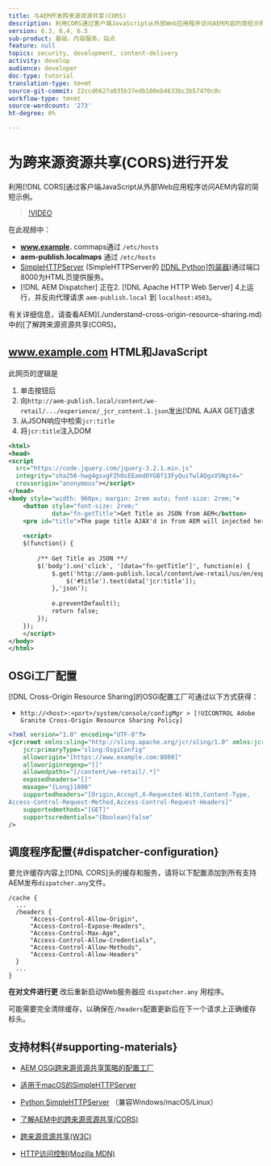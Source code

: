 ```yaml
---
title: 与AEM开发跨来源资源共享(CORS)
description: 利用CORS通过客户端JavaScript从外部Web应用程序访问AEM内容的简短示例。
version: 6.3, 6,4, 6.5
sub-product: 基础，内容服务，站点
feature: null
topics: security, development, content-delivery
activity: develop
audience: developer
doc-type: tutorial
translation-type: tm+mt
source-git-commit: 22ccd6627a035b37edb180eb4633bc3b57470c0c
workflow-type: tm+mt
source-wordcount: '273'
ht-degree: 0%

---
```



# 为跨来源资源共享(CORS)进行开发

利用[!DNL CORS]通过客户端JavaScript从外部Web应用程序访问AEM内容的简短示例。

>[!VIDEO](https://video.tv.adobe.com/v/18837/?quality=12&learn=on)

在此视频中：

* **www.example.** commaps通过  `/etc/hosts`
* **aem-publish.localmaps** 通过  `/etc/hosts`
* [SimpleHTTPServer](https://itunes.apple.com/us/app/simple-http-server/id441002840?mt=12) (SimpleHTTPServer的 [[!DNL Python]包装器](https://docs.python.org/2/library/simplehttpserver.html))通过端口8000为HTML页提供服务。
* [!DNL AEM Dispatcher] 正在2. [!DNL Apache HTTP Web Server] 4上运行，并反向代理请求 `aem-publish.local` 到 `localhost:4503`。

有关详细信息，请查看AEM](./understand-cross-origin-resource-sharing.md)中的[了解跨来源资源共享(CORS)。

## www.example.com HTML和JavaScript

此网页的逻辑是

1. 单击按钮后
1. 向`http://aem-publish.local/content/we-retail/.../experience/_jcr_content.1.json`发出[!DNL AJAX GET]请求
1. 从JSON响应中检索`jcr:title`
1. 将`jcr:title`注入DOM

```xml
<html>
<head>
<script
  src="https://code.jquery.com/jquery-3.2.1.min.js"
  integrity="sha256-hwg4gsxgFZhOsEEamdOYGBf13FyQuiTwlAQgxVSNgt4="
  crossorigin="anonymous"></script>   
</head>
<body style="width: 960px; margin: 2rem auto; font-size: 2rem;">
    <button style="font-size: 2rem;"
            data="fn-getTitle">Get Title as JSON from AEM</button>
    <pre id="title">The page title AJAX'd in from AEM will injected here</pre>
    
    <script>
    $(function() { 
        
        /** Get Title as JSON **/
        $('body').on('click', '[data="fn-getTitle"]', function(e) { 
            $.get('http://aem-publish.local/content/we-retail/us/en/experience/_jcr_content.1.json', function(data) {
                $('#title').text(data['jcr:title']);
            },'json');
            
            e.preventDefault();
            return false;
        });
    });
    </script>
</body>
</html>
```

## OSGi工厂配置

[!DNL Cross-Origin Resource Sharing]的OSGi配置工厂可通过以下方式获得：

* `http://<host>:<port>/system/console/configMgr > [!UICONTROL Adobe Granite Cross-Origin Resource Sharing Policy]`

```xml
<?xml version="1.0" encoding="UTF-8"?>
<jcr:root xmlns:sling="http://sling.apache.org/jcr/sling/1.0" xmlns:jcr="http://www.jcp.org/jcr/1.0"
    jcr:primaryType="sling:OsgiConfig"
    alloworigin="[https://www.example.com:8000]"
    alloworiginregexp="[]"
    allowedpaths="[/content/we-retail/.*]"
    exposedheaders="[]"
    maxage="{Long}1800"
    supportedheaders="[Origin,Accept,X-Requested-With,Content-Type,
Access-Control-Request-Method,Access-Control-Request-Headers]"
    supportedmethods="[GET]"
    supportscredentials="{Boolean}false"
/>
```

## 调度程序配置{#dispatcher-configuration}

要允许缓存内容上[!DNL CORS]头的缓存和服务，请将以下配置添加到所有支持AEM发布`dispatcher.any`文件。

```
/cache { 
  ...
  /headers {
      "Access-Control-Allow-Origin",
      "Access-Control-Expose-Headers",
      "Access-Control-Max-Age",
      "Access-Control-Allow-Credentials",
      "Access-Control-Allow-Methods",
      "Access-Control-Allow-Headers"
  }
  ...
}
```

**在对文件进行更** 改后重新启动Web服务器应 `dispatcher.any` 用程序。

可能需要完全清除缓存，以确保在`/headers`配置更新后在下一个请求上正确缓存标头。

## 支持材料{#supporting-materials}

* [AEM OSGi跨来源资源共享策略的配置工厂](http://localhost:4502/system/console/configMgr/com.adobe.granite.cors.impl.CORSPolicyImpl)
* [适用于macOS的SimpleHTTPServer](https://itunes.apple.com/us/app/simple-http-server/id441002840?mt=12)
* [Python SimpleHTTPServer](https://docs.python.org/2/library/simplehttpserver.html) （兼容Windows/macOS/Linux）

* [了解AEM中的跨来源资源共享(CORS)](./understand-cross-origin-resource-sharing.md)
* [跨来源资源共享(W3C)](https://www.w3.org/TR/cors/)
* [HTTP访问控制(Mozilla MDN)](https://developer.mozilla.org/en-US/docs/Web/HTTP/Access_control_CORS)

